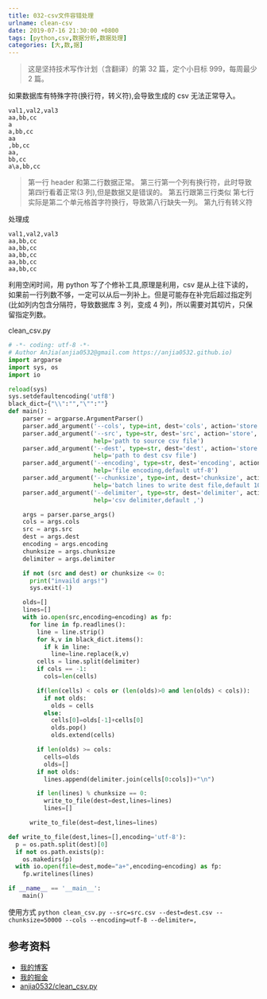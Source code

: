 ```yaml
---
title: 032-csv文件容错处理
urlname: clean-csv
date: 2019-07-16 21:30:00 +0800
tags: [python,csv,数据分析,数据处理]
categories: [大,数,据]
---
```


> 这是坚持技术写作计划（含翻译）的第 32 篇，定个小目标 999，每周最少 2 篇。

如果数据库有特殊字符(换行符，转义符),会导致生成的 csv 无法正常导入。

```
val1,val2,val3
aa,bb,cc
a
a,bb,cc
aa
,bb,cc
aa,
bb,cc
a\a,bb,cc
```

> 第一行 header 和第二行数据正常。
> 第三行第一个列有换行符，此时导致第四行看着正常(3 列),但是数据又是错误的。
> 第五行跟第三行类似
> 第七行实际是第二个单元格首字符换行，导致第八行缺失一列。
> 第九行有转义符

处理成

```
val1,val2,val3
aa,bb,cc
aa,bb,cc
aa,bb,cc
aa,bb,cc
aa,bb,cc
```

<!-- more -->

利用空闲时间，用 python 写了个修补工具,原理是利用，csv 是从上往下读的，如果前一行列数不够，一定可以从后一列补上。但是可能存在补完后超过指定列(比如列内包含分隔符，导致数据库 3 列，变成 4 列)，所以需要对其切片，只保留指定列数。

clean_csv.py

```python
# -*- coding: utf-8 -*-
# Author AnJia(anjia0532@gmail.com https://anjia0532.github.io)
import argparse
import sys, os
import io

reload(sys)
sys.setdefaultencoding('utf8')
black_dict={"\\":"","\"":""}
def main():
    parser = argparse.ArgumentParser()
    parser.add_argument('--cols', type=int, dest='cols', action='store', default=-1,help="count of columns,default first line's cells")
    parser.add_argument('--src', type=str, dest='src', action='store', default='',
                        help='path to source csv file')
    parser.add_argument('--dest', type=str, dest='dest', action='store', default='',
                        help='path to dest csv file')
    parser.add_argument('--encoding', type=str, dest='encoding', action='store', default='utf-8',
                        help='file encoding,default utf-8')
    parser.add_argument('--chunksize', type=int, dest='chunksize', action='store', default='10000',
                        help='batch lines to write dest file,default 10000')
    parser.add_argument('--delimiter', type=str, dest='delimiter', action='store', default=',',
                        help='csv delimiter,default ,')

    args = parser.parse_args()
    cols = args.cols
    src = args.src
    dest = args.dest
    encoding = args.encoding
    chunksize = args.chunksize
    delimiter = args.delimiter

    if not (src and dest) or chunksize <= 0:
      print("invaild args!")
      sys.exit(-1)

    olds=[]
    lines=[]
    with io.open(src,encoding=encoding) as fp:
      for line in fp.readlines():
        line = line.strip()
        for k,v in black_dict.items():
          if k in line:
            line=line.replace(k,v)
        cells = line.split(delimiter)
        if cols == -1:
          cols=len(cells)

        if(len(cells) < cols or (len(olds)>0 and len(olds) < cols)):
          if not olds:
            olds = cells
          else:
            cells[0]=olds[-1]+cells[0]
            olds.pop()
            olds.extend(cells)

        if len(olds) >= cols:
          cells=olds
          olds=[]
        if not olds:
          lines.append(delimiter.join(cells[0:cols])+"\n")

        if len(lines) % chunksize == 0:
          write_to_file(dest=dest,lines=lines)
          lines=[]

      write_to_file(dest=dest,lines=lines)

def write_to_file(dest,lines=[],encoding='utf-8'):
  p = os.path.split(dest)[0]
  if not os.path.exists(p):
    os.makedirs(p)
  with io.open(file=dest,mode="a+",encoding=encoding) as fp:
    fp.writelines(lines)

if __name__ == '__main__':
    main()
```

使用方式
`python clean_csv.py --src=src.csv --dest=dest.csv --chunksize=50000 --cols --encoding=utf-8 --delimiter=,`

## 参考资料

- [我的博客](https://anjia0532.github.io/2019/07/16/clean-csv/)
- [我的掘金](https://juejin.im/post/5d2ff38b51882526ae230186)
- [anjia0532/clean_csv.py](https://gist.github.com/anjia0532/6db48b0886d91d9a663e5a9fd19f2aaa)
